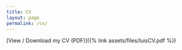 ```yaml
---
title: CV
layout: page
permalink: /cv/
---
```


[View / Download my CV (PDF)]({% link assets/files/luisCV.pdf %})
